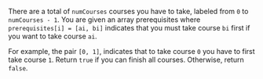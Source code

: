 There are a total of `numCourses` courses you have to take, labeled from `0` to `numCourses - 1`. You are given an array prerequisites where `prerequisites[i] = [ai, bi]` indicates that you must take course `bi` first if you want to take course `ai`.

For example, the pair `[0, 1]`, indicates that to take course `0` you have to first take course `1`.
Return `true` if you can finish all courses. Otherwise, return `false`.
